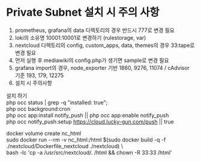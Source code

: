 # Private Subnet 설치 시 주의 사항

1. prometheus, grafana의 data 디렉토리의 경우 반드시 777로 변경 필요
2. loki의 소유명 10001:10001로 변경하기 (rulestorage, var)
3. nextcloud 디렉토리의 config, custom_apps, data, themes의 경우 33:tape로 변경 필요
4. 먼저 실행 후 mediawiki의 config.php가 생기면 sample로 변경 필요
5. grafana import의 경우, node_exporter 기반 1860, 9276, 11074 / cAdvisor 기준 193, 179, 12275
6. 설치 시 주의사항

설치 하기\
php occ status | grep -q "installed: true";\
php occ background:cron\
php occ app:install notify_push || php occ app:enable notify_push\
php occ notify_push:setup https://cloud.lucky-gun.com/push || true


docker volume create nc_html \
sudo docker run --rm -v nc_html:/html $(sudo docker build -q -f ./nextcloud/Dockerfile_nextcloud ./nextcloud) \ \
  bash -lc 'cp -a /usr/src/nextcloud/. /html && chown -R 33:33 /html'
